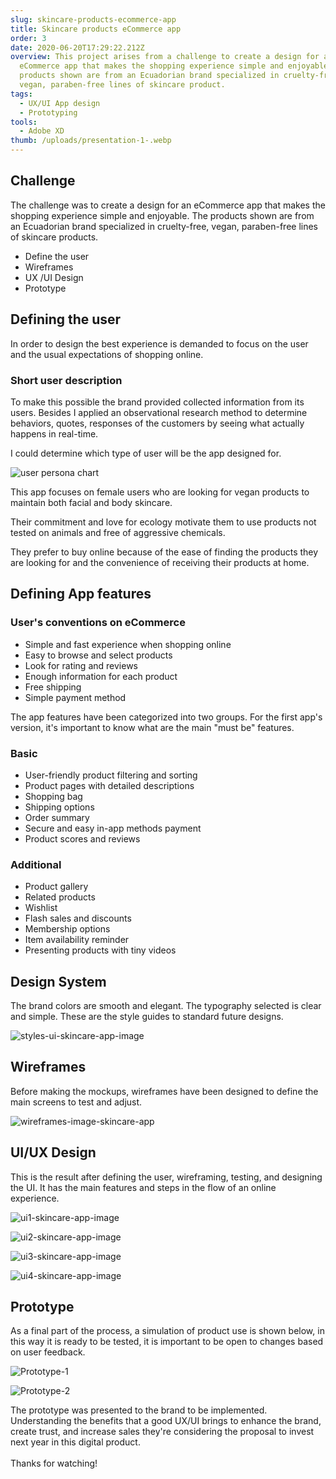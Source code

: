 ```yaml
---
slug: skincare-products-ecommerce-app
title: Skincare products eCommerce app
order: 3
date: 2020-06-20T17:29:22.212Z
overview: This project arises from a challenge to create a design for an
  eCommerce app that makes the shopping experience simple and enjoyable.  The
  products shown are from an Ecuadorian brand specialized in cruelty-free,
  vegan, paraben-free lines of skincare product.
tags:
  - UX/UI App design
  - Prototyping
tools:
  - Adobe XD
thumb: /uploads/presentation-1-.webp
---
```

## Challenge

The challenge was to create a design for an eCommerce app that makes the shopping experience simple and enjoyable.  The products shown are from an Ecuadorian brand specialized in cruelty-free, vegan, paraben-free lines of skincare products. 

* Define the user
* Wireframes
* UX /UI Design
* Prototype

## Defining the user

In order to design the best experience is demanded to focus on the user and the usual expectations of shopping online.

### Short user description

To make this possible the brand provided collected information from its users. Besides I applied an observational research method to determine behaviors, quotes, responses of the customers by seeing what actually happens in real-time.

I could determine which type of user will be the app designed for.

![user persona chart](/uploads/user-persona-govegan.webp "user persona")

This app focuses on female users who are looking for vegan products to maintain both facial and body skincare.

Their commitment and love for ecology motivate them to use products not tested on animals and free of aggressive chemicals.

They prefer to buy online because of the ease of finding the products they are looking for and the convenience of receiving their products at home.

## Defining App features

### User's conventions on eCommerce

* Simple and fast experience when shopping online
* Easy to browse and select products
* Look for rating and reviews
* Enough information for each product
* Free shipping
* Simple payment method

The app features have been categorized into two groups. For the first app's version, it's important to know what are the main "must be" features.

### Basic

* User-friendly product filtering and sorting
* Product pages with detailed descriptions
* Shopping bag
* Shipping options
* Order summary
* Secure and easy in-app methods payment
* Product scores and reviews

### Additional

* Product gallery
* Related products
* Wishlist
* Flash sales and discounts
* Membership options
* Item availability reminder
* Presenting products with tiny videos

## Design System

The brand colors are smooth and elegant. The typography selected is clear and simple. These are the style guides to standard future designs.

![styles-ui-skincare-app-image](/uploads/style-skincare-app-image-ui.webp "styles-ui-skincare-app-image")

## Wireframes

Before making the mockups, wireframes have been designed to define the main screens to test and adjust.

![wireframes-image-skincare-app](/uploads/wireframes-skincare-app-image.webp "wireframes-image-skincare-app")

## UI/UX Design

This is the result after defining the user, wireframing, testing, and designing the UI. It has the main features and steps in the flow of an online experience.

![ui1-skincare-app-image](/uploads/ui1-skincare-app-image.webp "ui1-skincare-app-image")

![ui2-skincare-app-image](/uploads/ui2-skincare-app-image.webp "ui2-skincare-app-image")

![ui3-skincare-app-image](/uploads/u3-skincare-app-image.webp "ui3-skincare-app-image")

![ui4-skincare-app-image](/uploads/u4-skincare-app-image.webp "ui4-skincare-app-image")

## Prototype

As a final part of the process, a simulation of product use is shown below, in this way it is ready to be tested, it is important to be open to changes based on user feedback.

![Prototype-1](/uploads/gif1-skincare-ui.gif "Prototype-1")

![Prototype-2](/uploads/gif2-skincare-ui.gif "Prototype-2")

The prototype was presented to the brand to be implemented. Understanding the benefits that a good UX/UI brings to enhance the brand, create trust, and increase sales they're considering the proposal to invest next year in this digital product.\
\
Thanks for watching!